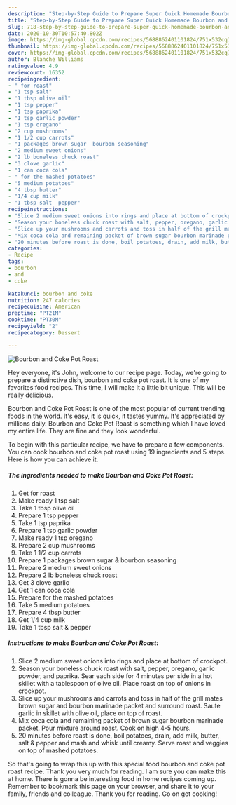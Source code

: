 ```yaml
---
description: "Step-by-Step Guide to Prepare Super Quick Homemade Bourbon and Coke Pot Roast"
title: "Step-by-Step Guide to Prepare Super Quick Homemade Bourbon and Coke Pot Roast"
slug: 718-step-by-step-guide-to-prepare-super-quick-homemade-bourbon-and-coke-pot-roast
date: 2020-10-30T10:57:40.802Z
image: https://img-global.cpcdn.com/recipes/5688862401101824/751x532cq70/bourbon-and-coke-pot-roast-recipe-main-photo.jpg
thumbnail: https://img-global.cpcdn.com/recipes/5688862401101824/751x532cq70/bourbon-and-coke-pot-roast-recipe-main-photo.jpg
cover: https://img-global.cpcdn.com/recipes/5688862401101824/751x532cq70/bourbon-and-coke-pot-roast-recipe-main-photo.jpg
author: Blanche Williams
ratingvalue: 4.9
reviewcount: 16352
recipeingredient:
- " for roast"
- "1 tsp salt"
- "1 tbsp olive oil"
- "1 tsp pepper"
- "1 tsp paprika"
- "1 tsp garlic powder"
- "1 tsp oregano"
- "2 cup mushrooms"
- "1 1/2 cup carrots"
- "1 packages brown sugar  bourbon seasoning"
- "2 medium sweet onions"
- "2 lb boneless chuck roast"
- "3 clove garlic"
- "1 can coca cola"
- " for the mashed potatoes"
- "5 medium potatoes"
- "4 tbsp butter"
- "1/4 cup milk"
- "1 tbsp salt  pepper"
recipeinstructions:
- "Slice 2 medium sweet onions into rings and place at bottom of crockpot."
- "Season your boneless chuck roast with salt, pepper, oregano, garlic powder, and paprika. Sear each side for 4 minutes per side in a hot skillet with a tablespoon of olive oil. Place roast on top of onions in crockpot."
- "Slice up your mushrooms and carrots and toss in half of the grill mates brown sugar and bourbon marinade packet and surround roast.  Saute garlic in skillet with olive oil, place on top of roast."
- "Mix coca cola and remaining packet of brown sugar bourbon marinade packet. Pour mixture around roast. Cook on high 4-5 hours."
- "20 minutes before roast is done, boil potatoes, drain, add milk, butter, salt &amp; pepper and mash and whisk until creamy. Serve roast and veggies on top of mashed potatoes."
categories:
- Recipe
tags:
- bourbon
- and
- coke

katakunci: bourbon and coke 
nutrition: 247 calories
recipecuisine: American
preptime: "PT21M"
cooktime: "PT30M"
recipeyield: "2"
recipecategory: Dessert

---
```



![Bourbon and Coke Pot Roast](https://img-global.cpcdn.com/recipes/5688862401101824/751x532cq70/bourbon-and-coke-pot-roast-recipe-main-photo.jpg)

Hey everyone, it's John, welcome to our recipe page. Today, we're going to prepare a distinctive dish, bourbon and coke pot roast. It is one of my favorites food recipes. This time, I will make it a little bit unique. This will be really delicious.

Bourbon and Coke Pot Roast is one of the most popular of current trending foods in the world. It's easy, it is quick, it tastes yummy. It's appreciated by millions daily. Bourbon and Coke Pot Roast is something which I have loved my entire life. They are fine and they look wonderful.




To begin with this particular recipe, we have to prepare a few components. You can cook bourbon and coke pot roast using 19 ingredients and 5 steps. Here is how you can achieve it.

<!--inarticleads1-->

##### The ingredients needed to make Bourbon and Coke Pot Roast:

1. Get  for roast
1. Make ready 1 tsp salt
1. Take 1 tbsp olive oil
1. Prepare 1 tsp pepper
1. Take 1 tsp paprika
1. Prepare 1 tsp garlic powder
1. Make ready 1 tsp oregano
1. Prepare 2 cup mushrooms
1. Take 1 1/2 cup carrots
1. Prepare 1 packages brown sugar &amp; bourbon seasoning
1. Prepare 2 medium sweet onions
1. Prepare 2 lb boneless chuck roast
1. Get 3 clove garlic
1. Get 1 can coca cola
1. Prepare  for the mashed potatoes
1. Take 5 medium potatoes
1. Prepare 4 tbsp butter
1. Get 1/4 cup milk
1. Take 1 tbsp salt &amp; pepper




<!--inarticleads2-->

##### Instructions to make Bourbon and Coke Pot Roast:

1. Slice 2 medium sweet onions into rings and place at bottom of crockpot.
1. Season your boneless chuck roast with salt, pepper, oregano, garlic powder, and paprika. Sear each side for 4 minutes per side in a hot skillet with a tablespoon of olive oil. Place roast on top of onions in crockpot.
1. Slice up your mushrooms and carrots and toss in half of the grill mates brown sugar and bourbon marinade packet and surround roast.  Saute garlic in skillet with olive oil, place on top of roast.
1. Mix coca cola and remaining packet of brown sugar bourbon marinade packet. Pour mixture around roast. Cook on high 4-5 hours.
1. 20 minutes before roast is done, boil potatoes, drain, add milk, butter, salt &amp; pepper and mash and whisk until creamy. Serve roast and veggies on top of mashed potatoes.




So that's going to wrap this up with this special food bourbon and coke pot roast recipe. Thank you very much for reading. I am sure you can make this at home. There is gonna be interesting food in home recipes coming up. Remember to bookmark this page on your browser, and share it to your family, friends and colleague. Thank you for reading. Go on get cooking!
